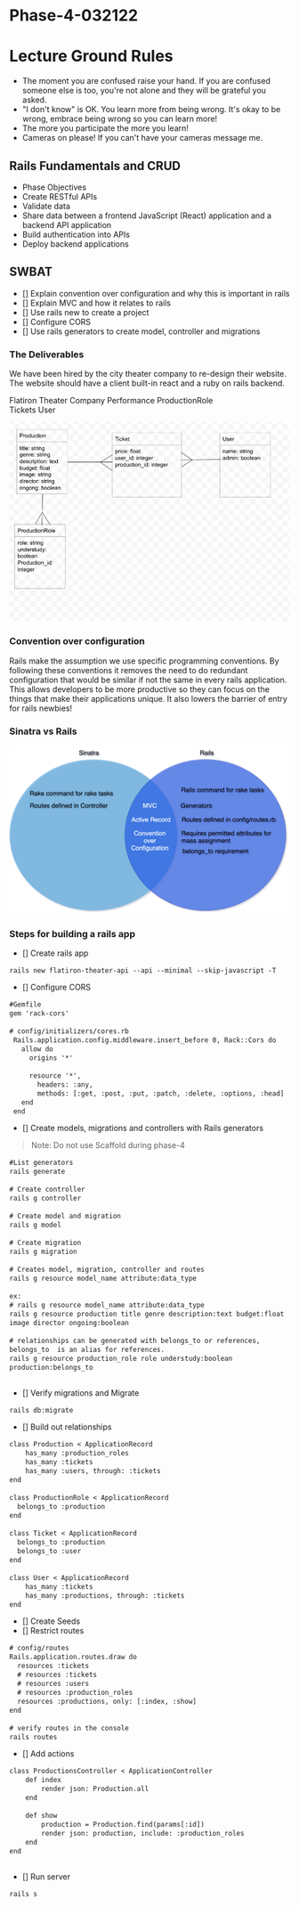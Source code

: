# Phase-4-032122

# Lecture Ground Rules 
 
- The moment you are confused raise your hand. If you are confused someone else is too, you're not alone and they will be grateful you asked. 
- "I don't know" is OK. You learn more from being wrong. It's okay to be wrong, embrace being wrong so you can learn more! 
- The more you participate the more you learn! 
- Cameras on please! If you can't have your cameras message me. 

## Rails Fundamentals and CRUD

- Phase Objectives 
- Create RESTful APIs
- Validate data
- Share data between a frontend JavaScript (React) application and a backend API application
- Build authentication into APIs
- Deploy backend applications

## SWBAT

- [] Explain convention over configuration and why this is important in rails
- [] Explain MVC and how it relates to rails
- [] Use rails new to create a project 
- [] Configure CORS
- [] Use rails generators to create model, controller and migrations 


### The Deliverables 
We have been hired by the city theater company to re-design their website.
The website should have a client built-in react and a ruby on rails backend. 

Flatiron Theater Company 
Performance
ProductionRole  
Tickets
User 

![domain.png](assets/domain.png)

### Convention over configuration

Rails make the assumption we use specific programming conventions. By following these conventions it removes the need to do redundant configuration that would be similar if not the same in every rails application. 
This allows developers to be more productive so they can focus on the things that make their applications unique. It also lowers the barrier of entry for rails newbies! 

### Sinatra vs Rails
![assets/sinatravsrails.png](assets/sinatravsrails.png)

### Steps for building a rails app 
- [] Create rails app
```
rails new flatiron-theater-api --api --minimal --skip-javascript -T

```

- [] Configure CORS
```
#Gemfile
gem 'rack-cors'

# config/initializers/cores.rb
 Rails.application.config.middleware.insert_before 0, Rack::Cors do
   allow do
     origins '*'

     resource '*',
       headers: :any,
       methods: [:get, :post, :put, :patch, :delete, :options, :head]
   end
 end

```
- [] Create models, migrations and controllers with Rails generators 
> Note: Do not use Scaffold during phase-4 
```
#List generators 
rails generate

# Create controller 
rails g controller 

# Create model and migration
rails g model

# Create migration 
rails g migration 

# Creates model, migration, controller and routes 
rails g resource model_name attribute:data_type 

ex:
# rails g resource model_name attribute:data_type 
rails g resource production title genre description:text budget:float image director ongoing:boolean

# relationships can be generated with belongs_to or references, belongs_to  is an alias for references. 
rails g resource production_role role understudy:boolean production:belongs_to


```

- [] Verify migrations and Migrate 

```
rails db:migrate
```

- [] Build out relationships 

```
class Production < ApplicationRecord
    has_many :production_roles
    has_many :tickets
    has_many :users, through: :tickets
end

class ProductionRole < ApplicationRecord
  belongs_to :production
end

class Ticket < ApplicationRecord
  belongs_to :production
  belongs_to :user
end

class User < ApplicationRecord
    has_many :tickets
    has_many :productions, through: :tickets
end

```

- [] Create Seeds
- [] Restrict routes 
```
# config/routes
Rails.application.routes.draw do
  resources :tickets
  # resources :tickets
  # resources :users
  # resources :production_roles
  resources :productions, only: [:index, :show]
end

# verify routes in the console 
rails routes 

```

- [] Add actions
```
class ProductionsController < ApplicationController
    def index
        render json: Production.all
    end 

    def show
        production = Production.find(params[:id])
        render json: production, include: :production_roles
    end
end


```

- [] Run server 

```
rails s
```